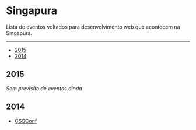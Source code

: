 # Singapura

Lista de eventos voltados para desenvolvimento web que acontecem na Singapura.

----

* [2015](#2015)
* [2014](#2014)

## 2015

*Sem previsão de eventos ainda*

## 2014

- [CSSConf](http://2014.cssconf.asia/)
